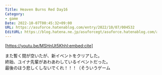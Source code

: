 ```yaml
---
Title: Heaven Burns Red Day16
Category:
- game
Date: 2022-10-07T00:45:32+09:00
URL: https://asuforce.hatenablog.com/entry/2022/10/07/004532
EditURL: https://blog.hatena.ne.jp/asuforcegt/asuforce.hatenablog.com/atom/entry/4207112889925170000
---
```


[https://youtu.be/MSHnUt5KhhI:embed:cite]

また暫く間が空いたが、新イベントをクリアした。  
終始、ユイナ先輩があわあわしているイベントだった。  
最後のほう悲しくしないでくれ！！！（そういうゲーム
